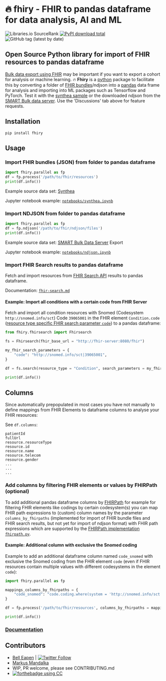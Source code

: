 # :fire: fhiry - FHIR to pandas dataframe for data analysis, AI and ML

![Libraries.io SourceRank](https://img.shields.io/librariesio/sourcerank/pypi/fhiry)
[![PyPI download total](https://img.shields.io/pypi/dm/fhiry.svg)](https://pypi.python.org/pypi/fhiry/)
![GitHub tag (latest by date)](https://img.shields.io/github/v/tag/dermatologist/fhiry)

## Open Source Python library for import of FHIR resources to pandas dataframe

[Bulk data export using FHIR](https://hl7.org/fhir/uv/bulkdata/export/index.html) may be important if you want to export a cohort for analysis or machine learning.
:fire: **Fhiry** is a [python](https://www.python.org/) package to facilitate this by converting a folder of [FHIR bundles](https://www.hl7.org/fhir/bundle.html)/ndjson into a [pandas](https://pandas.pydata.org/docs/user_guide/index.html) data frame for analysis and importing
into ML packages such as Tensorflow and PyTorch. Test it with the [synthea sample](https://synthea.mitre.org/downloads) or the downloaded ndjson from the [SMART Bulk data server](https://bulk-data.smarthealthit.org/). Use the 'Discussions' tab above for feature requests.

## Installation

```shell
pip install fhiry
```

## Usage

### Import FHIR bundles (JSON) from folder to pandas dataframe

```python
import fhiry.parallel as fp
df = fp.process('/path/to/fhir/resources')
print(df.info())
```

Example source data set: [Synthea](https://synthea.mitre.org/downloads)

Jupyter notebook example: [`notebooks/synthea.ipynb`](notebooks/synthea.ipynb)

### Import NDJSON from folder to pandas dataframe

```python
import fhiry.parallel as fp
df = fp.ndjson('/path/to/fhir/ndjson/files')
print(df.info())
```

Example source data set: [SMART Bulk Data Server](https://bulk-data.smarthealthit.org/) Export

Jupyter notebook example: [`notebooks/ndjson.ipynb`](notebooks/ndjson.ipynb)

### Import FHIR Search results to pandas dataframe

Fetch and import resources from [FHIR Search API](https://www.hl7.org/fhir/search.html) results to pandas dataframe.

Documentation: [`fhir-search.md`](fhir-search.md)

#### Example: Import all conditions with a certain code from FHIR Server

Fetch and import all condition resources with Snomed (Codesystem `http://snomed.info/sct`) Code `39065001` in the FHIR element `Condition.code` ([resource type specific FHIR search parameter `code`](https://www.hl7.org/fhir/condition.html#search)) to a pandas dataframe:

```python
from fhiry.fhirsearch import Fhirsearch

fs = Fhirsearch(fhir_base_url = "http://fhir-server:8080/fhir")

my_fhir_search_parameters = {
    "code": "http://snomed.info/sct|39065001",
}

df = fs.search(resource_type = "Condition", search_parameters = my_fhir_search_parameters)

print(df.info())
```

## Columns

Since automatically prepopulated in most cases you have not manually to define mappings from FHIR Elements to dataframe columns to analyse your FHIR resources:

See `df.columns`:

```
patientId
fullUrl
resource.resourceType
resource.id
resource.name
resource.telecom
resource.gender
...
...
...
```

### Add columns by filtering FHIR elements or values by FHIRPath (optional)

To add additional pandas dataframe columns by [FHIRPath](http://hl7.org/fhir/fhirpath.html) for example for filtering FHIR elements like codings by certain codesystem(s) you can map FHIR path expressions to (custom) column names by the parameter `columns_by_fhirpaths` (implemented for import of FHIR bundle files and FHIR search results, but not yet for import of ndjson format) with FHIR path expressions which are supported by the [FHIRPath implementation `fhirpath.py`](https://github.com/beda-software/fhirpath-py).

#### Example: Additional column with exclusive the Snomed coding

Example to add an additional dataframe column named `code_snomed` with exclusive the Snomed coding from the FHIR element `code` (even if FHIR resources contain multiple values with different codesystems in the element `code`):

```python
import fhiry.parallel as fp

mappings_columns_by_fhirpaths = {
    "code_snomed": "code.coding.where(system = 'http://snomed.info/sct').code",
}

df = fp.process('/path/to/fhir/resources', columns_by_fhirpaths = mappings_columns_by_fhirpaths)

print(df.info())
```

### [Documentation](https://dermatologist.github.io/fhiry/)

## Contributors

* [Bell Eapen](https://nuchange.ca) | [![Twitter Follow](https://img.shields.io/twitter/follow/beapen?style=social)](https://twitter.com/beapen)
* [Markus Mandalka](https://github.com/Mandalka)
* WIP, PR welcome, please see CONTRIBUTING.md
* [![forthebadge](https://forthebadge.com/images/badges/built-with-love.svg) using CC](https://computecanada.ca)
